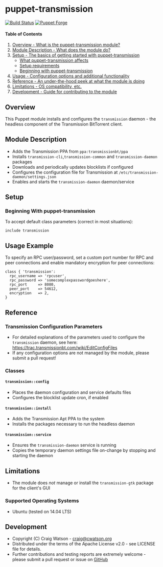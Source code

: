 # puppet-transmission

[![Build Status](https://secure.travis-ci.org/craigwatson/puppet-transmission.png?branch=master)](http://travis-ci.org/craigwatson/puppet-transmission)
[![Puppet Forge](http://img.shields.io/puppetforge/v/CraigWatson1987/transmission.svg)](https://forge.puppetlabs.com/CraigWatson1987/transmission)

#### Table of Contents

1. [Overview - What is the puppet-transmission module?](#overview)
1. [Module Description - What does the module do?](#module-description)
1. [Setup - The basics of getting started with puppet-transmission](#setup)
    * [What puppet-transmission affects](#what-puppet-transmission-affects)
    * [Setup requirements](#setup-requirements)
    * [Beginning with puppet-transmission](#beginning-with-puppet-transmission)
1. [Usage - Configuration options and additional functionality](#usage)
1. [Reference - An under-the-hood peek at what the module is doing](#reference)
1. [Limitations - OS compatibility, etc.](#limitations)
1. [Development - Guide for contributing to the module](#development)

## Overview

This Puppet module installs and configures the `transmission` daemon - the headless component of the Transmission BitTorrent client.

## Module Description

  * Adds the Transmission PPA from `ppa:transmissionbt/ppa`
  * Installs `transmission-cli`,`transmission-common` and `transmission-daemon` packages
  * Downloads and periodically updates blocklists if configured
  * Configures the configuration file for Transmission at `/etc/transmission-daemon/settings.json`
  * Enables and starts the `transmission-daemon` daemon/service

## Setup

### Beginning With puppet-transmission

To accept default class parameters (correct in most situations):

    include transmission

## Usage Example

To specify an RPC user/password, set a custom port number for RPC and peer connections and enable mandatory encryption for peer connections:

    class { 'transmission':
      rpc_username => 'rpcuser',
      rpc_password => 'somecomplexpasswordgoeshere',
      rpc_port     => 8080,
      peer_port    => 54612,
      encryption   => 2,
    }

## Reference

### Transmission Configuration Parameters

  * For detailed explanations of the parameters used to configure the `transmission` daemon, see here: https://trac.transmissionbt.com/wiki/EditConfigFiles
  * If any configuration options are not managed by the module, please submit a pull request!

### Classes

#### `transmission::config`

  * Places the daemon configuration and service defaults files
  * Configures the blocklist update cron, if enabled

#### `transmission::install`

  * Adds the Transmission Apt PPA to the system
  * Installs the packages necessary to run the headless daemon

#### `transmission::service`

  * Ensures the `transmission-daemon` service is running
  * Copies the temporary daemon settings file on-change by stopping and starting the daemon

## Limitations

* The module does _not_ manage or install the `transmission-gtk` package for the client's GUI

### Supported Operating Systems

* Ubuntu (tested on 14.04 LTS)

## Development

* Copyright (C) Craig Watson - <craig@cwatson.org>
* Distributed under the terms of the Apache License v2.0 - see LICENSE file for details.
* Further contributions and testing reports are extremely welcome - please submit a pull request or issue on [GitHub](https://github.com/craigwatson/puppet-transmission)
